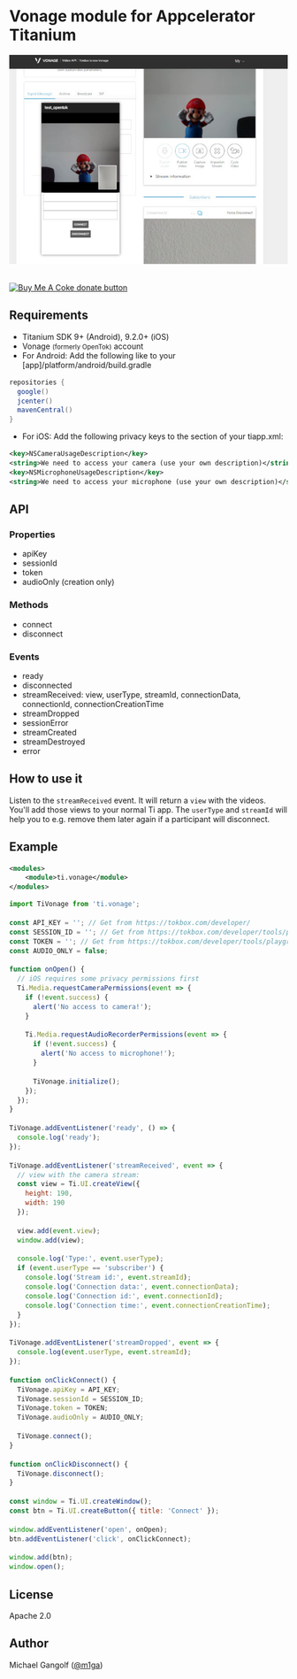 # Vonage module for Appcelerator Titanium

<img src="images/vonage.jpg"/>

<br/>
<br/>

<span class="badge-buymeacoffee"><a href="https://www.buymeacoffee.com/miga" title="donate"><img src="https://img.shields.io/badge/buy%20me%20a%20coke-donate-orange.svg" alt="Buy Me A Coke donate button" /></a></span>

## Requirements

* Titanium SDK 9+ (Android), 9.2.0+ (iOS)
* Vonage <small>(formerly OpenTok)</small> account
* For Android: Add the following like to your [app]/platform/android/build.gradle
```gradle
repositories {
  google()
  jcenter()
  mavenCentral()
}
```

* For iOS: Add the following privacy keys to the <plist> section of your tiapp.xml:
```xml
<key>NSCameraUsageDescription</key>
<string>We need to access your camera (use your own description)</string>
<key>NSMicrophoneUsageDescription</key>
<string>We need to access your microphone (use your own description)</string>
```

## API

### Properties
* apiKey
* sessionId
* token
* audioOnly (creation only)

### Methods
* connect
* disconnect

### Events
* ready
* disconnected
* streamReceived: view, userType, streamId, connectionData, connectionId, connectionCreationTime
* streamDropped
* sessionError
* streamCreated
* streamDestroyed
* error

## How to use it

Listen to the `streamReceived` event. It will return a `view` with the videos. You'll add those views to your normal Ti app. The `userType` and `streamId` will help you to e.g. remove them later again if a participant will disconnect.

## Example

```xml
<modules>
    <module>ti.vonage</module>
</modules>
```

```javascript
import TiVonage from 'ti.vonage';

const API_KEY = ''; // Get from https://tokbox.com/developer/
const SESSION_ID = ''; // Get from https://tokbox.com/developer/tools/playground/
const TOKEN = ''; // Get from https://tokbox.com/developer/tools/playground/
const AUDIO_ONLY = false;

function onOpen() {
  // iOS requires some privacy permissions first
  Ti.Media.requestCameraPermissions(event => {
    if (!event.success) {
      alert('No access to camera!');
    }

    Ti.Media.requestAudioRecorderPermissions(event => {
      if (!event.success) {
        alert('No access to microphone!');
      }

      TiVonage.initialize();
    });
  });
}

TiVonage.addEventListener('ready', () => {
  console.log('ready');
});

TiVonage.addEventListener('streamReceived', event => {
  // view with the camera stream:
  const view = Ti.UI.createView({
    height: 190,
    width: 190
  });

  view.add(event.view);
  window.add(view);

  console.log('Type:', event.userType);
  if (event.userType == 'subscriber') {
    console.log('Stream id:', event.streamId);
    console.log('Connection data:', event.connectionData);
    console.log('Connection id:', event.connectionId);
    console.log('Connection time:', event.connectionCreationTime);
  }
});

TiVonage.addEventListener('streamDropped', event => {
  console.log(event.userType, event.streamId);
});

function onClickConnect() {
  TiVonage.apiKey = API_KEY;
  TiVonage.sessionId = SESSION_ID;
  TiVonage.token = TOKEN;
  TiVonage.audioOnly = AUDIO_ONLY;

  TiVonage.connect();
}

function onClickDisconnect() {
  TiVonage.disconnect();
}

const window = Ti.UI.createWindow();
const btn = Ti.UI.createButton({ title: 'Connect' });

window.addEventListener('open', onOpen);
btn.addEventListener('click', onClickConnect);

window.add(btn);
window.open();

```

## License

Apache 2.0

## Author

Michael Gangolf ([@m1ga](https://github.com/m1ga))

